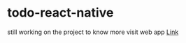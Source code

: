 # todo-react-native

still working on the project 
to know more visit web app [Link](https://todo-app-573bc.web.app/)
